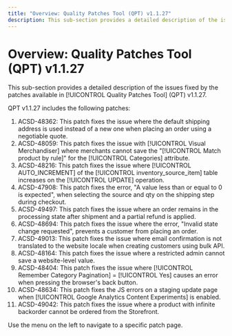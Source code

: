 ```yaml
---
title: "Overview: Quality Patches Tool (QPT) v1.1.27" 
description: This sub-section provides a detailed description of the issues fixed by the patches available in [!UICONTROL Quality Patches Tool] (QPT) v1.1.27.
---
```


# Overview: Quality Patches Tool (QPT) v1.1.27 

This sub-section provides a detailed description of the issues fixed by the patches available in [!UICONTROL Quality Patches Tool] (QPT) v1.1.27. 

QPT v1.1.27 includes the following patches:

1. ACSD-48362: This patch fixes the issue where the default shipping address is used instead of a new one when placing an order using a negotiable quote.
1. ACSD-48059: This patch fixes the issue with [!UICONTROL Visual Merchandiser] where merchants cannot save the "[!UICONTROL Match product by rule]" for the [!UICONTROL Categories] attribute.
1. ACSD-48216: This patch fixes the issue where [!UICONTROL AUTO_INCREMENT] of the [!UICONTROL inventory_source_item] table increases on the [!UICONTROL UPDATE] operation.
1. ACSD-47908: This patch fixes the error, "A value less than or equal to 0 is expected", when selecting the source and qty on the shipping step during checkout.
1. ACSD-49497: This patch fixes the issue where an order remains in the processing state after shipment and a partial refund is applied.
1. ACSD-48694: This patch fixes the issue where the error, "Invalid state change requested", prevents a customer from placing an order.
1. ACSD-49013: This patch fixes the issue where email confirmation is not translated to the website locale when creating customers using bulk API.
1. ACSD-48164: This patch fixes the issue where a restricted admin cannot save a website-level value.
1. ACSD-48404: This patch fixes the issue where [!UICONTROL Remember Category Pagination] = [!UICONTROL Yes] causes an error when pressing the browser's back button.
1. ACSD-48634: This patch fixes the JS errors on a staging update page when [!UICONTROL Google Analytics Content Experiments] is enabled.
1. ACSD-49042: This patch fixes the issue where a product with infinite backorder cannot be ordered from the Storefront.

Use the menu on the left to navigate to a specific patch page.


